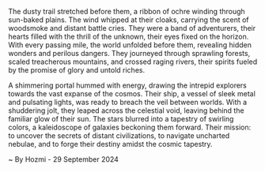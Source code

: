 
The dusty trail stretched before them, a ribbon of ochre winding through sun-baked plains. The wind whipped at their cloaks, carrying the scent of woodsmoke and distant battle cries. They were a band of adventurers, their hearts filled with the thrill of the unknown, their eyes fixed on the horizon. With every passing mile, the world unfolded before them, revealing hidden wonders and perilous dangers. They journeyed through sprawling forests, scaled treacherous mountains, and crossed raging rivers, their spirits fueled by the promise of glory and untold riches. 

A shimmering portal hummed with energy, drawing the intrepid explorers towards the vast expanse of the cosmos. Their ship, a vessel of sleek metal and pulsating lights, was ready to breach the veil between worlds. With a shuddering jolt, they leaped across the celestial void, leaving behind the familiar glow of their sun. The stars blurred into a tapestry of swirling colors, a kaleidoscope of galaxies beckoning them forward. Their mission: to uncover the secrets of distant civilizations, to navigate uncharted nebulae, and to forge their destiny amidst the cosmic tapestry. 

~ By Hozmi - 29 September 2024
